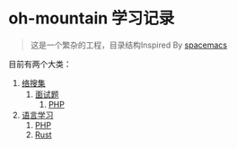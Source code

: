 # oh-mountain 学习记录 #
> 这是一个繁杂的工程，目录结构Inspired By [spacemacs](https://github.com/syl20bnr/spacemacs)

目前有两个大类：
1. [络搜集](Collection+/)
    1. [面试题](Collection+/Interview)
        1. [PHP](Collection+/Interview/PHP)
2. [语言学习](Lang+)
    1. [PHP](Lang+/PHP)
    2. [Rust](Lang+/Rust)

